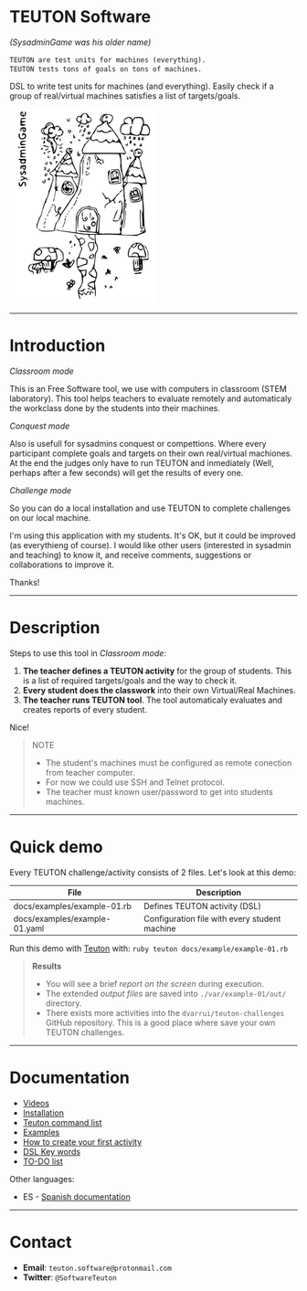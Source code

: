 
# TEUTON Software

_(SysadminGame was his older name)_

```
TEUTON are test units for machines (everything).
TEUTON tests tons of goals on tons of machines.
```

DSL to write test units for machines (and everything).
Easily check if a group of real/virtual machines satisfies a list of targets/goals.

![logo](./docs/logo.png)

---

# Introduction

*Classroom mode*

This is an Free Software tool, we use with computers in classroom (STEM laboratory). This tool helps teachers to evaluate remotely and automaticaly
the workclass done by the students into their machines.

*Conquest mode*

Also is usefull for sysadmins conquest or compettions. Where every
participant complete goals and targets on their own real/virtual
machiones. At the end the judges only have to run TEUTON and inmediately
(Well, perhaps after a few seconds) will get the results of every one.

*Challenge mode*

So you can do a local installation and use TEUTON to complete challenges on our local machine.

I'm using this application with my students. It's OK, but it could be improved (as everythieng of course). I would like other users (interested in sysadmin and teaching) to know it, and receive comments, suggestions or
collaborations to improve it.

Thanks!

---

# Description

Steps to use this tool in *Classroom mode*:

1. **The teacher defines a TEUTON activity** for the group of students.
This is a list of required targets/goals and the way to check it.
1. **Every student does the classwork** into their own Virtual/Real Machines.
1. **The teacher runs TEUTON tool**. The tool automaticaly evaluates
and creates reports of every student.

Nice!

> NOTE
>
> * The student's machines must be configured as remote conection from teacher computer.
> * For now we could use SSH and Telnet protocol.
> * The teacher must known user/password to get into students machines.

---

# Quick demo

Every TEUTON challenge/activity consists of 2 files. Let's look at this demo:

| File                          | Description |
| ----------------------------- | ----------- |
| docs/examples/example-01.rb   | Defines TEUTON activity (DSL) |
| docs/examples/example-01.yaml | Configuration file with every student machine |

Run this demo with [Teuton](./docs/en/command.md) with:
`ruby teuton docs/example/example-01.rb`

> **Results**
> * You will see a brief *report on the screen* during execution.
> * The extended *output files* are saved into `./var/example-01/out/` directory.
> * There exists more activities into the `dvarrui/teuton-challenges` GitHub repository. This is a good place where save your own TEUTON challenges.

---

# Documentation

* [Videos](./docs/en/videos.md)
* [Installation](./docs/en/installation.md)
* [Teuton command list](./docs/en/command.md)
* [Examples](./docs/en/examples.md)
* [How to create your first activity](./docs/en/first-activity.md)
* [DSL Key words](./docs/en/dsl/README.md)
* [TO-DO list](./TODO.md)

Other languages:
* ES - [Spanish documentation](./docs/es/README.md)

---

# Contact

* **Email**: `teuton.software@protonmail.com`
* **Twitter**: `@SoftwareTeuton`
